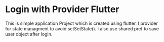 # Login with Provider Flutter 
This is simple application Project which is created using flutter. I provider for state managment to avoid setSetState(). 
I also use shared pref to save user object after login.  

